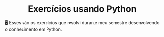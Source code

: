 <h1 align="center">Exercícios usando Python</h1>
🖥️ Esses são os exercícios que resolvi durante meu semestre desenvolvendo o conhecimento em Python.
